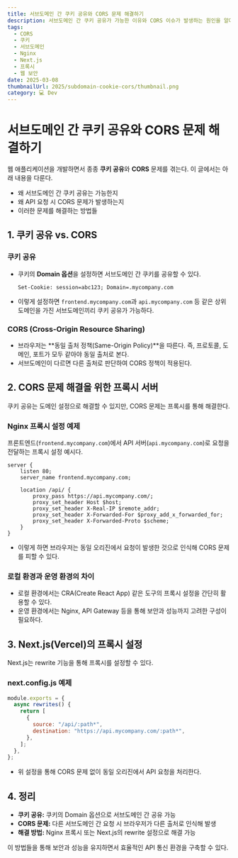 ```yaml
---
title: 서브도메인 간 쿠키 공유와 CORS 문제 해결하기
description: 서브도메인 간 쿠키 공유가 가능한 이유와 CORS 이슈가 발생하는 원인을 알아보고, Nginx 프록시와 Next.js 리라이트를 활용한 실용적인 해결 방법을 소개합니다.
tags:
  - CORS
  - 쿠키
  - 서브도메인
  - Nginx
  - Next.js
  - 프록시
  - 웹 보안
date: 2025-03-08
thumbnailUrl: 2025/subdomain-cookie-cors/thumbnail.png
category: 💻 Dev
---
```


# 서브도메인 간 쿠키 공유와 CORS 문제 해결하기

웹 애플리케이션을 개발하면서 종종 **쿠키 공유**와 **CORS** 문제를 겪는다. 이 글에서는 아래 내용을 다룬다.

- 왜 서브도메인 간 쿠키 공유는 가능한지
- 왜 API 요청 시 CORS 문제가 발생하는지
- 이러한 문제를 해결하는 방법들

## 1. 쿠키 공유 vs. CORS

### 쿠키 공유

- 쿠키의 **Domain 옵션**을 설정하면 서브도메인 간 쿠키를 공유할 수 있다.
  ```
  Set-Cookie: session=abc123; Domain=.mycompany.com
  ```
- 이렇게 설정하면 `frontend.mycompany.com`과 `api.mycompany.com` 등 같은 상위 도메인을 가진 서브도메인끼리 쿠키 공유가 가능하다.

### CORS (Cross-Origin Resource Sharing)

- 브라우저는 **동일 출처 정책(Same-Origin Policy)**을 따른다. 즉, 프로토콜, 도메인, 포트가 모두 같아야 동일 출처로 본다.
- 서브도메인이 다르면 다른 출처로 판단하여 CORS 정책이 적용된다.

## 2. CORS 문제 해결을 위한 프록시 서버

쿠키 공유는 도메인 설정으로 해결할 수 있지만, CORS 문제는 프록시를 통해 해결한다.

### Nginx 프록시 설정 예제

프론트엔드(`frontend.mycompany.com`)에서 API 서버(`api.mycompany.com`)로 요청을 전달하는 프록시 설정 예시다.

```nginx
server {
    listen 80;
    server_name frontend.mycompany.com;

    location /api/ {
        proxy_pass https://api.mycompany.com/;
        proxy_set_header Host $host;
        proxy_set_header X-Real-IP $remote_addr;
        proxy_set_header X-Forwarded-For $proxy_add_x_forwarded_for;
        proxy_set_header X-Forwarded-Proto $scheme;
    }
}
```

- 이렇게 하면 브라우저는 동일 오리진에서 요청이 발생한 것으로 인식해 CORS 문제를 피할 수 있다.

### 로컬 환경과 운영 환경의 차이

- 로컬 환경에서는 CRA(Create React App) 같은 도구의 프록시 설정을 간단히 활용할 수 있다.
- 운영 환경에서는 Nginx, API Gateway 등을 통해 보안과 성능까지 고려한 구성이 필요하다.

## 3. Next.js(Vercel)의 프록시 설정

Next.js는 rewrite 기능을 통해 프록시를 설정할 수 있다.

### next.config.js 예제

```js
module.exports = {
  async rewrites() {
    return [
      {
        source: "/api/:path*",
        destination: "https://api.mycompany.com/:path*",
      },
    ];
  },
};
```

- 위 설정을 통해 CORS 문제 없이 동일 오리진에서 API 요청을 처리한다.

## 4. 정리

- **쿠키 공유:** 쿠키의 Domain 옵션으로 서브도메인 간 공유 가능
- **CORS 문제:** 다른 서브도메인 간 요청 시 브라우저가 다른 출처로 인식해 발생
- **해결 방법:** Nginx 프록시 또는 Next.js의 rewrite 설정으로 해결 가능

이 방법들을 통해 보안과 성능을 유지하면서 효율적인 API 통신 환경을 구축할 수 있다.
